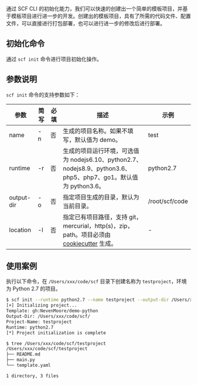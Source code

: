 通过 SCF CLI 的初始化能力，我们可以快速的创建出一个简单的模板项目，并基于模板项目进行进一步的开发。创建出的模板项目，具有了所需的代码文件、配置文件，可以直接进行打包部署，也可以进行进一步的修改后进行部署。

## 初始化命令
通过 `scf init` 命令进行项目初始化操作。

## 参数说明
`scf init` 命令的支持参数如下：

| 参数       | 简写 | 必填 | 描述                                                         | 示例           |
| ---------- | ---- | ---- | ------------------------------------------------------------ | -------------- |
| name       | -n   | 否   | 生成的项目名称。如果不填写，默认值为 demo。                  | test           |
| runtime    | -r   | 否   | 生成的项目运行环境，可选值为 nodejs6.10、python2.7、nodejs8.9、python3.6、php5、php7、go1。默认值为 python3.6。 | python2.7      |
| output-dir | -o   | 否   | 指定项目生成的目录，默认为当前目录。                         | /root/scf/code |
| location   | -l   | 否   | 指定已有项目路径，支持 git，mercurial，http(s)，zip，path。项目必须由 [cookiecutter](https://github.com/audreyr/cookiecutter) 生成。 |   -             |



## 使用案例

执行以下命令，在 `/Users/xxx/code/scf` 目录下创建名称为 `testproject`，环境为 Python 2.7 的项目。
```bash
$ scf init --runtime python2.7 --name testproject --output-dir /Users/xxx/code/scf/
[+] Initializing project...
Template: gh:NevenMoore/demo-python
Output-Dir: /Users/xxx/code/scf/
Project-Name: testproject
Runtime: python2.7
[*] Project initialization is complete

$ tree /Users/xxx/code/scf/testproject
/Users/xxx/code/scf/testproject
├── README.md
├── main.py
└── template.yaml

1 directory, 3 files
```
